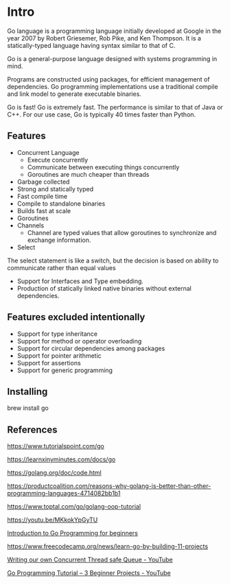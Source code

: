 # Intro

Go language is a programming language initially developed at Google in the year 2007 by Robert Griesemer, Rob Pike, and Ken Thompson. It is a statically-typed language having syntax similar to that of C.

Go is a general-purpose language designed with systems programming in mind.

Programs are constructed using packages, for efficient management of dependencies. Go programming implementations use a traditional compile and link model to generate executable binaries.

Go is fast! Go is extremely fast. The performance is similar to that of Java or C++. For our use case, Go is typically 40 times faster than Python.

## Features

- Concurrent Language
  - Execute concurrently
  - Communicate between executing things concurrently
  - Goroutines are much cheaper than threads
- Garbage collected
- Strong and statically typed
- Fast compile time
- Compile to standalone binaries
- Builds fast at scale
- Goroutines
- Channels
  - Channel are typed values that allow goroutines to synchronize and exchange information.
- Select

The select statement is like a switch, but the decision is based on ability to communicate rather than equal values

- Support for Interfaces and Type embedding.
- Production of statically linked native binaries without external dependencies.

## Features excluded intentionally

- Support for type inheritance
- Support for method or operator overloading
- Support for circular dependencies among packages
- Support for pointer arithmetic
- Support for assertions
- Support for generic programming

## Installing

brew install go

## References

<https://www.tutorialspoint.com/go>

<https://learnxinyminutes.com/docs/go>

<https://golang.org/doc/code.html>

<https://productcoalition.com/reasons-why-golang-is-better-than-other-programming-languages-4714082bb1b1>

<https://www.toptal.com/go/golang-oop-tutorial>

<https://youtu.be/MKkokYpGyTU>

[Introduction to Go Programming for beginners](https://www.youtube.com/watch?v=jpKysZwllVw&ab_channel=ThatDevOpsGuy)

<https://www.freecodecamp.org/news/learn-go-by-building-11-projects>

[Writing our own Concurrent Thread safe Queue - YouTube](https://www.youtube.com/watch?v=oYoVx8ZuvTw)

[Go Programming Tutorial – 3 Beginner Projects - YouTube](https://www.youtube.com/watch?v=k_V5VvYSlS4)
